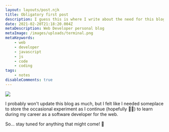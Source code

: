 ```yaml
---
layout: layouts/post.njk
title: Obligatory first post
description: I guess this is where I write about the need for this blog... 🤔
date: 2021-02-20T21:18:20.004Z
metaDescription: Web Developer personal blog
metaImage: /images/uploads/terminal.png
metaKeywords:
    - web
    - developer
    - javascript
    - js
    - code
    - coding
tags:
    - notes
disableComments: true
---
```


![](/images/uploads/panda_big.png)

I probably won't update this blog as much, but I felt like I needed someplace to store the occasional experiment as I continue (hopefully 🤞🏻) to learn during my career as a software developer for the web.

So... stay tuned for anything that might come! 🚀
